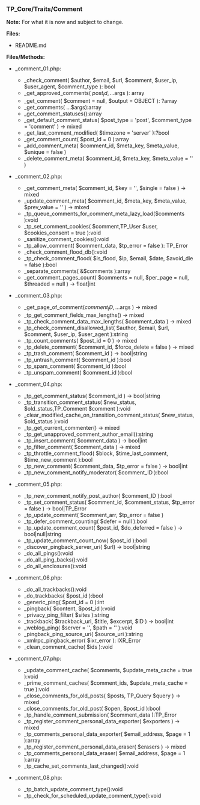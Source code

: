 ### TP_Core/Traits/Comment

**Note:** For what it is now and subject to change. 

**Files:** 
- README.md

**Files/Methods:** 
- _comment_01.php: 	
	- _check_comment( $author, $email, $url, $comment, $user_ip, $user_agent, $comment_type ): bool 
	- _get_approved_comments( $post_id, ...$args ): array  
	- _get_comment( $comment = null, $output = OBJECT ): ?array  
	- _get_comments( ...$args):array  
	- _get_comment_statuses():array  
	- _get_default_comment_status( $post_type = 'post', $comment_type = 'comment' ) -> mixed  
	- _get_last_comment_modified( $timezone = 'server' ):?bool  
	- _get_comment_count( $post_id = 0 ):array  
	- _add_comment_meta( $comment_id, $meta_key, $meta_value, $unique = false ) 
	- _delete_comment_meta( $comment_id, $meta_key, $meta_value = '' )  

- _comment_02.php: 	
	- _get_comment_meta( $comment_id, $key = '', $single = false ) -> mixed
	- _update_comment_meta( $comment_id, $meta_key, $meta_value, $prev_value = '' ) -> mixed  
	- _tp_queue_comments_for_comment_meta_lazy_load($comments ):void  
	- _tp_set_comment_cookies( $comment,TP_User $user, $cookies_consent = true ):void  
	- _sanitize_comment_cookies():void  
	- _tp_allow_comment( $comment_data, $tp_error = false ): TP_Error  
	- _check_comment_flood_db():void  
	- _tp_check_comment_flood( $is_flood, $ip, $email, $date, $avoid_die = false ):bool  
	- _separate_comments( &$comments ):array  
	- _get_comment_pages_count( $comments = null, $per_page = null, $threaded = null ) -> float|int  

- _comment_03.php: 	
	- _get_page_of_comment($comment_ID, ...$args ) -> mixed  
	- _tp_get_comment_fields_max_lengths() -> mixed 
	- _tp_check_comment_data_max_lengths( $comment_data ) -> mixed 
	- _tp_check_comment_disallowed_list( $author, $email, $url, $comment, $user_ip, $user_agent ):string  
	- _tp_count_comments( $post_id = 0 ) -> mixed  
	- _tp_delete_comment( $comment_id, $force_delete = false ) -> mixed  
	- _tp_trash_comment( $comment_id ) -> bool|string 
	- _tp_untrash_comment( $comment_id ):bool 
	- _tp_spam_comment( $comment_id ):bool  
	- _tp_unspam_comment( $comment_id ):bool  

- _comment_04.php: 	
	- _tp_get_comment_status( $comment_id ) -> bool|string  
	- _tp_transition_comment_status( $new_status, $old_status,TP_Comment $comment ):void  
	- _clear_modified_cache_on_transition_comment_status( $new_status, $old_status ):void 
	- _tp_get_current_commenter() -> mixed   
	- _tp_get_unapproved_comment_author_email():string  
	- _tp_insert_comment( $comment_data ) -> bool|int 
	- _tp_filter_comment( $comment_data ) -> mixed  
	- _tp_throttle_comment_flood( $block, $time_last_comment, $time_new_comment ):bool  
	- _tp_new_comment( $comment_data, $tp_error = false ) -> bool|int 
	- _tp_new_comment_notify_moderator( $comment_ID ):bool  

- _comment_05.php: 	
	- _tp_new_comment_notify_post_author( $comment_ID ):bool  
	- _tp_set_comment_status( $comment_id, $comment_status, $tp_error = false ) -> bool|TP_Error  
	- _tp_update_comment( $comment_arr, $tp_error = false )  
	- _tp_defer_comment_counting( $defer = null ):bool  
	- _tp_update_comment_count( $post_id, $do_deferred = false ) ->  bool|null|string 
	- _tp_update_comment_count_now( $post_id ):bool  
	- _discover_pingback_server_uri( $url) -> bool|string 
	- _do_all_pings():void 
	- _do_all_ping_backs():void 
	- _do_all_enclosures():void 

- _comment_06.php: 	
	- _do_all_trackbacks():void 
	- _do_trackbacks( $post_id ):bool 
	- _generic_ping( $post_id = 0 ):int 
	- _pingback( $content, $post_id ):void 
	- _privacy_ping_filter( $sites ):string 
	- _trackback( $trackback_url, $title, $excerpt, $ID ) -> bool|int 
	- _weblog_ping( $server = '', $path = '' ):void 
	- _pingback_ping_source_uri( $source_uri ):string 
	- _xmlrpc_pingback_error( $ixr_error ): IXR_Error 
	- _clean_comment_cache( $ids ):void 

- _comment_07.php: 	
	- _update_comment_cache( $comments, $update_meta_cache = true ):void 
	- _prime_comment_caches( $comment_ids, $update_meta_cache = true ):void 
	- _close_comments_for_old_posts( $posts, TP_Query $query ) -> mixed 
	- _close_comments_for_old_post( $open, $post_id ):bool 
	- _tp_handle_comment_submission( $comment_data ):TP_Error 
	- _tp_register_comment_personal_data_exporter( $exporters ) -> mixed 
	- _tp_comments_personal_data_exporter( $email_address, $page = 1 ):array 
	- _tp_register_comment_personal_data_eraser( $erasers ) -> mixed 
	- _tp_comments_personal_data_eraser( $email_address, $page = 1 ):array 
	- _tp_cache_set_comments_last_changed():void 

- _comment_08.php: 	
	- _tp_batch_update_comment_type():void 
	- _tp_check_for_scheduled_update_comment_type():void 
